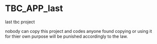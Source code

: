 # TBC_APP_last
last tbc project

nobody can copy this project and codes 
anyone found copying or using it for thier own purpose will be punished accordingly to the law.
